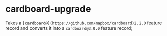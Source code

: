 # cardboard-upgrade

Takes a `[cardboard@](https://github.com/mapbox/cardboard)2.2.0` feature record and converts it into a `cardboard@3.0.0` feature record;


